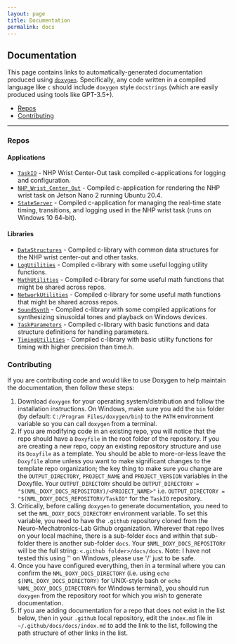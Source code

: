 ```yaml
---
layout: page
title: Documentation
permalink: docs
---
```


## Documentation ##
This page contains links to automatically-generated documentation produced using [`doxygen`](https://doxygen.nl/download.html). Specifically, any code written in a compiled language like `c` should include `doxygen` style `docstrings` (which are easily produced using tools like GPT-3.5+).  
* [Repos](#repos)
* [Contributing](#contributing)

---

### Repos ###
#### Applications ####
* [`TaskIO`]({{site.baseurl}}/docs/TaskIO/html/index.html) - NHP Wrist Center-Out task compiled c-applications for logging and configuration. 
* [`NHP_Wrist_Center_Out`]({{site.baseurl}}/docs/NHP_Wrist_Center_Out/html/index.html) - Compiled c-application for rendering the NHP wrist task on Jetson Nano 2 running Ubuntu 20.4.  
* [`StateServer`]({{site.baseurl}}/docs/StateServer/html/index.html) - Compiled c-application for managing the real-time state timing, transitions, and logging used in the NHP wrist task (runs on Windows 10 64-bit).  

#### Libraries ####
* [`DataStructures`]({{site.baseurl}}/docs/DataStructures/html/index.html) - Compiled c-library with common data structures for the NHP wrist center-out and other tasks.  
* [`LogUtilities`]({{site.baseurl}}/docs/LogUtilities/html/index.html) - Compiled c-library with some useful logging utility functions.  
* [`MathUtilities`]({{site.baseurl}}/docs/MathUtilities/html/index.html) - Compiled c-library for some useful math functions that might be shared across repos.  
* [`NetworkUtilities`]({{site.baseurl}}/docs/NetworkUtilities/html/index.html) - Compiled c-library for some useful math functions that might be shared across repos.  
* [`SoundSynth`]({{site.baseurl}}/docs/SoundSynth/html/index.html) - Compiled c-library with some compiled applications for synthesizing sinusoidal tones and playback on Windows devices.  
* [`TaskParameters`]({{site.baseurl}}/docs/TaskParameters/html/index.html) - Compiled c-library with basic functions and data structure definitions for handling parameters. 
* [`TimingUtilities`]({{site.baseurl}}/docs/TimingUtilities/html/index.html) - Compiled c-library with basic utility functions for timing with higher precision than time.h. 

### Contributing ###
If you are contributing code and would like to use Doxygen to help maintain the documentation, then follow these steps:  
1. Download `doxygen` for your operating system/distribution and follow the installation instructions. On Windows, make sure you add the `bin` folder (by default: `C:/Program Files/doxygen/bin`) to the `PATH` environment variable so you can call `doxygen` from a terminal.  
2. If you are modifying code in an existing repo, you will notice that the repo should have a `Doxyfile` in the root folder of the repository.  If you are creating a new repo, copy an existing repository structure and use its `Doxyfile` as a template. You should be able to more-or-less leave the `Doxyfile` alone unless you want to make significant changes to the template repo organization; the key thing to make sure you change are the `OUTPUT_DIRECTORY`, `PROJECT_NAME` and `PROJECT_VERSION` variables in the Doxyfile. Your `OUTPUT_DIRECTORY` should be `OUTPUT_DIRECTORY = "$(NML_DOXY_DOCS_REPOSITORY)/<PROJECT_NAME>"` i.e. `OUTPUT_DIRECTORY = "$(NML_DOXY_DOCS_REPOSITORY/TaskIO"` for the `TaskIO` repository.  
3. Critically, before calling `doxygen` to generate documentation, you need to set the `NML_DOXY_DOCS_DIRECTORY` environment variable. To set this variable, you need to have the `.github` repository cloned from the Neuro-Mechatronics-Lab Github organization. Wherever that repo lives on your local machine, there is a sub-folder `docs` and within that sub-folder there is another sub-folder `docs`. Your `$NML_DOXY_DOCS_REPOSITORY` will be the full string: `<.github folder>/docs/docs`. Note: I have not tested this using '\' on Windows, please use '/' just to be safe.  
4. Once you have configured everything, then in a terminal where you can confirm the `NML_DOXY_DOCS_DIRECTORY` (i.e. using `echo $(NML_DOXY_DOCS_DIRECTORY)` for UNIX-style bash or `echo %NML_DOXY_DOCS_DIRECTORY%` for Windows terminal), you should run `doxygen` from the repository root for which you wish to generate documentation.  
5. If you are adding documentation for a repo that does not exist in the list below, then in your `.github` local repository, edit the `index.md` file in `~/.github/docs/docs/index.md` to add the link to the list, following the path structure of other links in the list.  